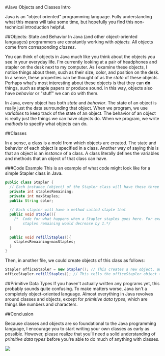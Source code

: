 #Java Objects and Classes Intro

Java is an "object oriented" programming language. Fully understanding what this means will take some time, but hopefully you find this non-technical introduction helpful.

##Objects: State and Behavior
In Java (and other object-oriented languages) programmers are constantly working with *objects.* All objects come from corresponding *classes*.

You can think of objects in Java much like you think about the objects you see in your everyday life. I'm currently looking at a pair of headphones and stapler on the desk next to my computer. As I examine these objects, I notice things about them, such as their size, color, and position on the desk. In a sense, these properties can be thought of as the *state* of these objects. Perhaps what's most interesting about these objects is that they can **do** things, such as staple papers or produce sound. In this way, objects also have *behavior* or "stuff" we can do with them.

In Java, every object has both *state* and *behavior*. The state of an object is really just the data surrounding that object. When we program, we use *variables* to keep track of the state of an object. The behavior of an object is really just the things we can have objects do. When we program, we write *methods* to specify what objects can do.

##Classes

In a sense, a class is a mold from which objects are created. The state and behavior of each object is specified in a class. Another way of saying this is that an object is an *instance* of a class. A class literally defines the variables and methods that an object of that class can have.

###Code Example
This is an example of what code might look like for a simple Stapler class in Java.
```java
public class Stapler {
  // Each instance (object) of the Stapler class will have these three properties
  private int staplesRemaining;
  private int maxStaples;
  public String color;
  
  // Each stapler will have a method called staple that 
  public void staple(){
    /*  Code for what happens when a Stapler staples goes here. For example, the number
        staples remaining would decrease by 1.*/
  }
  
  public void refillStaples(){
    staplesRemaining=maxStaples;
  }
}
```

Then, in another file, we could create objects of this class as follows:

```java
Stapler officeStapler = new Stapler(); // This creates a new object, an instance of the Stapler class.
officeStapler.refillStaples(); // This tells the officeStapler object to refill its staples
```

##Primitive Data Types
If you haven't actually written any programs yet, this probably sounds quite confusing. To make matters worse, Java isn't a completely object-oriented language. Almost everything in Java revolves around classes and objects, except for *primitive data types*, which are things like numbers and characters.

##Conclusion

Because classes and objects are so foundational to the Java programming language, I encourage you to start writing your own classes as early as possible. However, please realize that you'll need a solid understanding of *primitive data types* before you're able to do much of anything with classes.


![](http://christensenacademy.org/img/signature.png)
